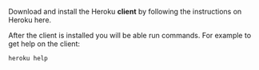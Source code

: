 Download and install the Heroku **client** by following the instructions on Heroku here.

After the client is installed you will be able run commands. For example to get help on the client:
    
```js    
heroku help
```    

